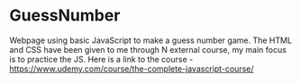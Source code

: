 # GuessNumber
Webpage using basic JavaScript to make a guess number game. The HTML and CSS have been given to me through N external course, my main focus is to practice the JS.
Here is a link to the course - https://www.udemy.com/course/the-complete-javascript-course/


